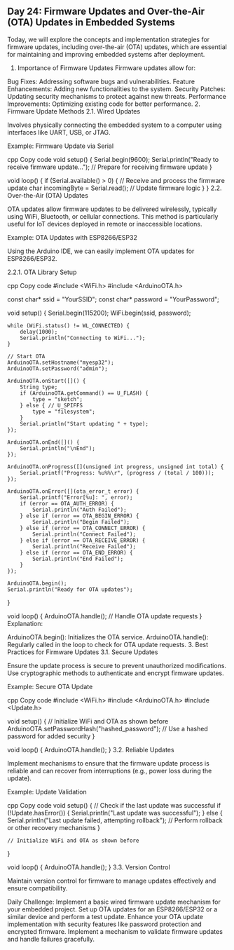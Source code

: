 ## Day 24: Firmware Updates and Over-the-Air (OTA) Updates in Embedded Systems
Today, we will explore the concepts and implementation strategies for firmware updates, including over-the-air (OTA) updates, which are essential for maintaining and improving embedded systems after deployment.

1. Importance of Firmware Updates
Firmware updates allow for:

Bug Fixes: Addressing software bugs and vulnerabilities.
Feature Enhancements: Adding new functionalities to the system.
Security Patches: Updating security mechanisms to protect against new threats.
Performance Improvements: Optimizing existing code for better performance.
2. Firmware Update Methods
2.1. Wired Updates

Involves physically connecting the embedded system to a computer using interfaces like UART, USB, or JTAG.

Example: Firmware Update via Serial

cpp
Copy code
void setup() {
    Serial.begin(9600);
    Serial.println("Ready to receive firmware update...");
    // Prepare for receiving firmware update
}

void loop() {
    if (Serial.available() > 0) {
        // Receive and process the firmware update
        char incomingByte = Serial.read();
        // Update firmware logic
    }
}
2.2. Over-the-Air (OTA) Updates

OTA updates allow firmware updates to be delivered wirelessly, typically using WiFi, Bluetooth, or cellular connections. This method is particularly useful for IoT devices deployed in remote or inaccessible locations.

Example: OTA Updates with ESP8266/ESP32

Using the Arduino IDE, we can easily implement OTA updates for ESP8266/ESP32.

2.2.1. OTA Library Setup

cpp
Copy code
#include <WiFi.h>
#include <ArduinoOTA.h>

const char* ssid = "YourSSID";
const char* password = "YourPassword";

void setup() {
    Serial.begin(115200);
    WiFi.begin(ssid, password);

    while (WiFi.status() != WL_CONNECTED) {
        delay(1000);
        Serial.println("Connecting to WiFi...");
    }

    // Start OTA
    ArduinoOTA.setHostname("myesp32");
    ArduinoOTA.setPassword("admin");

    ArduinoOTA.onStart([]() {
        String type;
        if (ArduinoOTA.getCommand() == U_FLASH) {
            type = "sketch";
        } else { // U_SPIFFS
            type = "filesystem";
        }
        Serial.println("Start updating " + type);
    });

    ArduinoOTA.onEnd([]() {
        Serial.println("\nEnd");
    });

    ArduinoOTA.onProgress([](unsigned int progress, unsigned int total) {
        Serial.printf("Progress: %u%%\r", (progress / (total / 100)));
    });

    ArduinoOTA.onError([](ota_error_t error) {
        Serial.printf("Error[%u]: ", error);
        if (error == OTA_AUTH_ERROR) {
            Serial.println("Auth Failed");
        } else if (error == OTA_BEGIN_ERROR) {
            Serial.println("Begin Failed");
        } else if (error == OTA_CONNECT_ERROR) {
            Serial.println("Connect Failed");
        } else if (error == OTA_RECEIVE_ERROR) {
            Serial.println("Receive Failed");
        } else if (error == OTA_END_ERROR) {
            Serial.println("End Failed");
        }
    });

    ArduinoOTA.begin();
    Serial.println("Ready for OTA updates");
}

void loop() {
    ArduinoOTA.handle(); // Handle OTA update requests
}
Explanation:

ArduinoOTA.begin(): Initializes the OTA service.
ArduinoOTA.handle(): Regularly called in the loop to check for OTA update requests.
3. Best Practices for Firmware Updates
3.1. Secure Updates

Ensure the update process is secure to prevent unauthorized modifications. Use cryptographic methods to authenticate and encrypt firmware updates.

Example: Secure OTA Update

cpp
Copy code
#include <WiFi.h>
#include <ArduinoOTA.h>
#include <Update.h>

void setup() {
    // Initialize WiFi and OTA as shown before
    ArduinoOTA.setPasswordHash("hashed_password"); // Use a hashed password for added security
}

void loop() {
    ArduinoOTA.handle();
}
3.2. Reliable Updates

Implement mechanisms to ensure that the firmware update process is reliable and can recover from interruptions (e.g., power loss during the update).

Example: Update Validation

cpp
Copy code
void setup() {
    // Check if the last update was successful
    if (!Update.hasError()) {
        Serial.println("Last update was successful");
    } else {
        Serial.println("Last update failed, attempting rollback");
        // Perform rollback or other recovery mechanisms
    }

    // Initialize WiFi and OTA as shown before
}

void loop() {
    ArduinoOTA.handle();
}
3.3. Version Control

Maintain version control for firmware to manage updates effectively and ensure compatibility.

Daily Challenge:
Implement a basic wired firmware update mechanism for your embedded project.
Set up OTA updates for an ESP8266/ESP32 or a similar device and perform a test update.
Enhance your OTA update implementation with security features like password protection and encrypted firmware.
Implement a mechanism to validate firmware updates and handle failures gracefully.